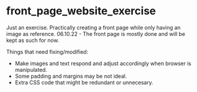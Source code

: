 # front_page_website_exercise

Just an exercise. Practically creating a front page while only having an image as reference.
06.10.22 - The front page is mostly done and will be kept as such for now.

Things that need fixing/modified:
- Make images and text respond and adjust accordingly when browser is manipulated.
- Some padding and margins may be not ideal.
- Extra CSS code that might be redundant or unnecesary.